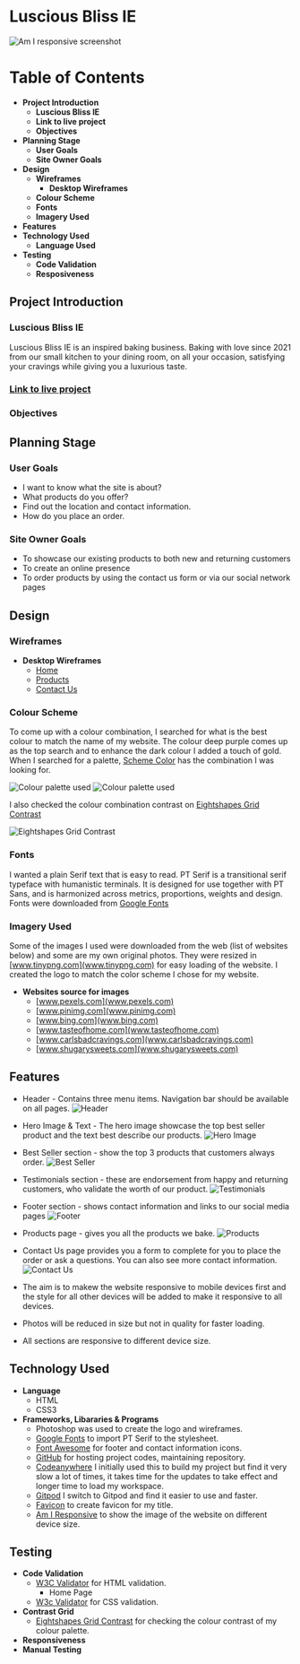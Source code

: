 # **Luscious Bliss IE**

![Am I responsive screenshot](assets/readme/AmIresponsive.PNG)

# Table of Contents

- **Project Introduction**
    - **Luscious Bliss IE**
    - **Link to live project**
    - **Objectives**
- **Planning Stage**
    - **User Goals**
    - **Site Owner Goals**
- **Design**
    - **Wireframes**
        - **Desktop Wireframes**
    - **Colour Scheme**
    - **Fonts**
    - **Imagery Used**
- **Features**
- **Technology Used**
    - **Language Used**
- **Testing**
    - **Code Validation**
    - **Resposiveness**



    

## **Project Introduction**
### Luscious Bliss IE
Luscious Bliss IE is an inspired baking business. Baking with love since 2021 from our small kitchen to your dining room, on all your occasion, satisfying your cravings while giving you a luxurious taste. 
### [Link to live project](https://hpcoloma.github.io/lusciousbliss-ie/)
### Objectives
## **Planning Stage**
### User Goals
- I want to know what the site is about?
- What products do you offer?
- Find out the location and contact information.
- How do you place an order.
### Site Owner Goals
- To showcase our existing products to both new and returning customers
- To create an online presence
- To order products by using the contact us form or via our social network pages
## **Design**
### Wireframes
- **Desktop Wireframes**
    - [Home](assets/readme/IndexWF.jpg)
    - [Products](assets/readme/ProductsWF.jpg)
    - [Contact Us](assets/readme/contactusWF.jpg)
### Colour Scheme
To come up with a colour combination, I searched for what is the best colour to match the name of my website. The colour deep purple comes up as the top search and to enhance the dark colour I added a touch of gold. When I searched for a palette, [Scheme Color](www.schemecolor.com) has the combination I was looking for.

![Colour palette used](assets/readme/ColorScheme2.jpg)
![Colour palette used](assets/readme/ColorScheme.jpg)

I also checked the colour combination contrast on 
[Eightshapes Grid Contrast](https://contrast-grid.eightshapes.com/)

![Eightshapes Grid Contrast](assets/readme/ColorGrid.PNG)

### Fonts
I wanted a plain Serif text that is easy to read. PT Serif is a transitional serif typeface with humanistic terminals. It is designed for use together with PT Sans, and is harmonized across metrics, proportions, weights and design. Fonts were downloaded from [Google Fonts](https://fonts.google.com/) 

### Imagery Used
Some of the images I used were downloaded from the web (list of websites below) and some are my own original photos. They were resized in [www.tinypng.com](www.tinypng.com) for easy loading of the website. I created the logo to match the color scheme I chose for my website.

- **Websites source for images**
    - [www.pexels.com](www.pexels.com)
    - [www.pinimg.com](www.pinimg.com)
    - [www.bing.com](www.bing.com)
    - [www.tasteofhome.com](www.tasteofhome.com)
    - [www.carlsbadcravings.com](www.carlsbadcravings.com)
    - [www.shugarysweets.com](www.shugarysweets.com)


## **Features**
- Header - Contains three menu items. Navigation bar should be available on all pages.
![Header](assets/readme/header.PNG)

- Hero Image & Text - The hero image showcase the top best seller product and the text best describe our products.
![Hero Image](assets/readme/Heroimage.PNG)

- Best Seller section - show the top 3 products that customers always order.
![Best Seller](assets/readme/bestseller.PNG)

- Testimonials section - these are endorsement from happy and returning customers, who validate the worth of our product.
![Testimonials](assets/readme/testimonials.PNG)

- Footer section - shows contact information and links to our social media pages
![Footer](assets/readme/footer.PNG)

- Products page - gives you all the products we bake.
![Products](assets/readme/products.PNG)

- Contact Us page provides you a form to complete for you to place the order or ask a questions. You can also see more contact information.
![Contact Us](assets/readme/contactus.PNG)

- The aim is to makew the website responsive to mobile devices first and the style for all other devices will be added to make it responsive to all devices.
- Photos will be reduced in size but not in quality for faster loading.
- All sections are responsive to different device size.

## **Technology Used**
- **Language**
    - HTML
    - CSS3
- **Frameworks, Libararies & Programs**
    - Photoshop was used to create the logo and wireframes.
    - [Google Fonts](www.googlefonts.com) to import PT Serif to the stylesheet.
    - [Font Awesome](www.fontawesome) for footer and contact information icons.
    - [GitHub](www.github) for hosting project codes, maintaining repository.
    - [Codeanywhere](www.codeanywhere.com) I initially used this to build my project but find it very slow a lot of times, it takes time for the updates to take effect and longer time to load my workspace.
    - [Gitpod](www.gitpod) I switch to Gitpod and find it easier to use and faster.
    - [Favicon](www.favicon.io) to create favicon for my title.
    - [Am I Responsive](https://amiresponsive.co.uk/) to show the image of the website on different device size.

## **Testing**
- **Code Validation**
    - [W3C Validator](https://validator.w3.org/#validate_by_input) for HTML validation.
        - Home Page
    - [W3c Validator](https://jigsaw.w3.org/css-validator/) for CSS validation.
- **Contrast Grid**
    - [Eightshapes Grid Contrast](https://contrast-grid.eightshapes.com/) for checking the colour contrast of my colour palette.
- **Responsiveness**
- **Manual Testing**



 
 
